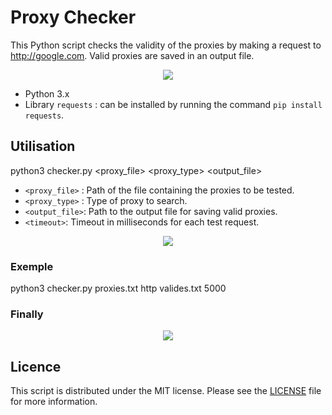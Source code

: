 # Proxy Checker

This Python script checks the validity of the proxies by making a request to http://google.com. Valid proxies are saved in an output file.

<p align="center">
  <a href="https://skillicons.dev">
    <img src="https://user-images.githubusercontent.com/132524328/236690099-d964f319-5418-4f47-9b5f-5bd29fe6a045.png" />
  </a>
</p>


- Python 3.x
- Library `requests` : can be installed by running the command `pip install requests`.

## Utilisation

python3 checker.py <proxy_file> <proxy_type> <output_file> <timeout> 

- `<proxy_file>` : Path of the file containing the proxies to be tested.
- `<proxy_type>` : Type of proxy to search.
- `<output_file>`: Path to the output file for saving valid proxies.
- `<timeout>`: Timeout in milliseconds for each test request.

<p align="center">
  <a href="https://medusa-stealer.cc">
    <img src="https://i.ibb.co/6H8Q2CZ/checkerproxy2.png" />
  </a>
</p>

### Exemple
  
python3 checker.py proxies.txt http valides.txt 5000
  
  
 ### Finally
  
 <p align="center">
  <a href="https://medusa-stealer.cc">
    <img src="https://i.ibb.co/56GmrL5/checkerproxy3.png" />
  </a>
</p>
  

  
 ## Licence

This script is distributed under the MIT license. Please see the [LICENSE](LICENSE) file for more information.
